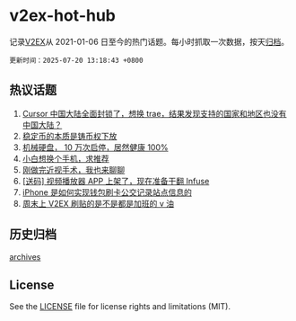 # v2ex-hot-hub

 记录[V2EX](https://www.v2ex.com/)从 2021-01-06 日至今的热门话题。每小时抓取一次数据，按天[归档](archives)。

`更新时间：2025-07-20 13:18:43 +0800`

## 热议话题

1. [Cursor 中国大陆全面封锁了，想换 trae，结果发现支持的国家和地区也没有中国大陆？](https://www.v2ex.com/t/1146314)
1. [稳定币的本质是铸币权下放](https://www.v2ex.com/t/1146398)
1. [机械硬盘， 10 万次启停，居然健康 100%](https://www.v2ex.com/t/1146334)
1. [小白想换个手机，求推荐](https://www.v2ex.com/t/1146372)
1. [刚做完近视手术，我也来聊聊](https://www.v2ex.com/t/1146377)
1. [[送码] 视频播放器 APP 上架了，现在准备干翻 Infuse](https://www.v2ex.com/t/1146394)
1. [iPhone 是如何实现钱包刷卡公交记录站点信息的](https://www.v2ex.com/t/1146379)
1. [周末上 V2EX 刷贴的是不是都是加班的 v 油](https://www.v2ex.com/t/1146332)

## 历史归档

[archives](archives)

## License

See the [LICENSE](LICENSE) file for license rights and limitations (MIT).
